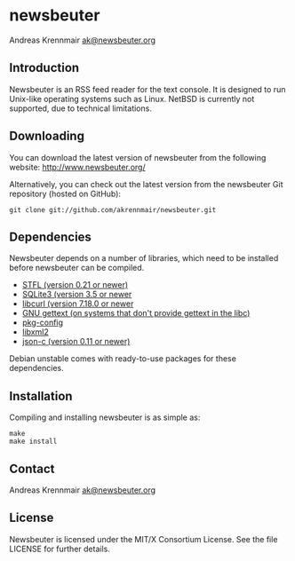 newsbeuter
==========
Andreas Krennmair <ak@newsbeuter.org>

Introduction
------------
Newsbeuter is an RSS feed reader for the text console. It is designed to run
Unix-like operating systems such as Linux. NetBSD is currently not supported,
due to technical limitations.

Downloading
-----------
You can download the latest version of newsbeuter from the following website:
http://www.newsbeuter.org/

Alternatively, you can check out the latest version from the newsbeuter
Git repository (hosted on GitHub):

	git clone git://github.com/akrennmair/newsbeuter.git

Dependencies
------------
Newsbeuter depends on a number of libraries, which need to be installed before
newsbeuter can be compiled.

- [STFL (version 0.21 or newer)](http://www.clifford.at/stfl/)
- [SQLite3 (version 3.5 or newer](http://www.sqlite.org/download.html)
- [libcurl (version 7.18.0 or newer](http://curl.haxx.se/download.html)
- [GNU gettext (on systems that don't provide gettext in the libc)](ftp://ftp.gnu.org/gnu/gettext/)
- [pkg-config](http://pkg-config.freedesktop.org/wiki/)
- [libxml2](http://xmlsoft.org/downloads.html)
- [json-c (version 0.11 or newer)](https://github.com/json-c/json-c/wiki)

Debian unstable comes with ready-to-use packages for these dependencies.

Installation
------------
Compiling and installing newsbeuter is as simple as:

	make
	make install

Contact
-------
Andreas Krennmair <ak@newsbeuter.org>

License
-------
Newsbeuter is licensed under the MIT/X Consortium License. See the file LICENSE
for further details.
